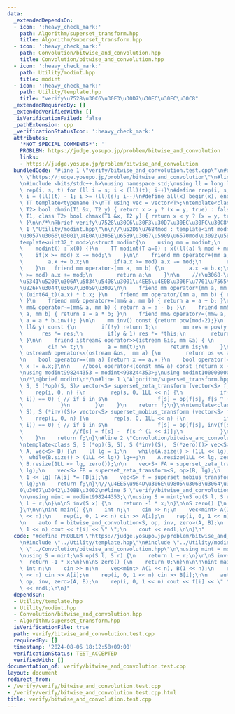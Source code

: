 ```yaml
---
data:
  _extendedDependsOn:
  - icon: ':heavy_check_mark:'
    path: Algorithm/superset_transform.hpp
    title: Algorithm/superset_transform.hpp
  - icon: ':heavy_check_mark:'
    path: Convolution/bitwise_and_convolution.hpp
    title: Convolution/bitwise_and_convolution.hpp
  - icon: ':heavy_check_mark:'
    path: Utility/modint.hpp
    title: modint
  - icon: ':heavy_check_mark:'
    path: Utility/template.hpp
    title: "verify\u7528\u30C6\u30F3\u30D7\u30EC\u30FC\u30C8"
  _extendedRequiredBy: []
  _extendedVerifiedWith: []
  _isVerificationFailed: false
  _pathExtension: cpp
  _verificationStatusIcon: ':heavy_check_mark:'
  attributes:
    '*NOT_SPECIAL_COMMENTS*': ''
    PROBLEM: https://judge.yosupo.jp/problem/bitwise_and_convolution
    links:
    - https://judge.yosupo.jp/problem/bitwise_and_convolution
  bundledCode: "#line 1 \"verify/bitwise_and_convolution.test.cpp\"\n#define PROBLEM\
    \ \"https://judge.yosupo.jp/problem/bitwise_and_convolution\"\n#line 1 \"Utility/template.hpp\"\
    \n#include <bits/stdc++.h>\nusing namespace std;\nusing ll = long long;\n#define\
    \ rep(i, s, t) for (ll i = s; i < (ll)(t); i++)\n#define rrep(i, s, t) for(ll\
    \ i = (ll)(t) - 1; i >= (ll)(s); i--)\n#define all(x) begin(x), end(x)\n\n#define\
    \ TT template<typename T>\nTT using vec = vector<T>;\ntemplate<class T1, class\
    \ T2> bool chmin(T1 &x, T2 y) { return x > y ? (x = y, true) : false; }\ntemplate<class\
    \ T1, class T2> bool chmax(T1 &x, T2 y) { return x < y ? (x = y, true) : false;\
    \ }\n\n/*\n@brief verify\u7528\u30C6\u30F3\u30D7\u30EC\u30FC\u30C8\n*/\n#line\
    \ 1 \"Utility/modint.hpp\"\n\n//\u52D5\u7684mod : template<int mod> \u3092\u6D88\
    \u3057\u3066\u3001\u4E0A\u306E\u65B9\u3067\u5909\u6570mod\u3092\u5BA3\u8A00\n\
    template<uint32_t mod>\nstruct modint{\n    using mm = modint;\n    uint32_t x;\n\
    \    modint() : x(0) {}\n    TT modint(T a=0) : x((ll(a) % mod + mod)){\n    \
    \    if(x >= mod) x -= mod;\n    }\n\n    friend mm operator+(mm a, mm b) {\n\
    \        a.x += b.x;\n        if(a.x >= mod) a.x -= mod;\n        return a;\n\
    \    }\n   friend mm operator-(mm a, mm b) {\n        a.x -= b.x;\n        if(a.x\
    \ >= mod) a.x += mod;\n        return a;\n    }\n\n    //+\u3068-\u3060\u3051\u3067\
    \u5341\u5206\u306A\u5834\u5408\u3001\u4EE5\u4E0B\u306F\u7701\u7565\u3057\u3066\
    \u826F\u3044\u3067\u3059\u3002\n\n    friend mm operator*(mm a, mm b) { return\
    \ (uint64_t)(a.x) * b.x; }\n    friend mm operator/(mm a, mm b) { return a * b.inv();\
    \ }\n    friend mm& operator+=(mm& a, mm b) { return a = a + b; }\n    friend\
    \ mm& operator-=(mm& a, mm b) { return a = a - b; }\n    friend mm& operator*=(mm&\
    \ a, mm b) { return a = a * b; }\n    friend mm& operator/=(mm& a, mm b) { return\
    \ a = a * b.inv(); }\n\n    mm inv() const {return pow(mod-2);}\n    mm pow(const\
    \ ll& y) const {\n        if(!y) return 1;\n        mm res = pow(y >> 1);\n  \
    \      res *= res;\n        if(y & 1) res *= *this;\n        return res;\n   \
    \ }\n\n    friend istream& operator>>(istream &is, mm &a) { \n        ll t;\n\
    \        cin >> t;\n        a = mm(t);\n        return is;\n    }\n\n    friend\
    \ ostream& operator<<(ostream &os,  mm a) {\n        return os << a.x;\n    }\n\
    \n    bool operator==(mm a) {return x == a.x;}\n    bool operator!=(mm a) {return\
    \ x != a.x;}\n\n    //bool operator<(const mm& a) const {return x < a.x;}\n};\n\
    \nusing modint998244353 = modint<998244353>;\nusing modint1000000007 = modint<1'000'000'007>;\n\
    \n/*\n@brief modint\n*/\n#line 1 \"Algorithm/superset_transform.hpp\"\ntemplate<class\
    \ S, S (*op)(S, S)> vector<S> superset_zeta_transform (vector<S> f, int n) {\n\
    \    rep(i, 0, n) {\n        rep(s, 0, 1LL << n) {\n            if((s & (1 <<\
    \ i)) == 0) { // if i in s\n                f[s] = op(f[s], f[s ^ (1 << i)]);\n\
    \            }\n        }\n    }\n    return f;\n}\n\ntemplate<class S, S (*op)(S,\
    \ S), S (*inv)(S)> vector<S> superset_mobius_transform (vector<S> f, int n) {\n\
    \    rrep(i, 0, n) {\n        rep(s, 0, 1LL << n) {\n            if((s & (1 <<\
    \ i)) == 0) { // if i in s\n                f[s] = op(f[s], inv(f[s ^ (1 << i)]));\n\
    \                //f[s] = f[s] -  f[s ^ (1 << i)];\n            }\n        }\n\
    \    }\n    return f;\n}\n#line 2 \"Convolution/bitwise_and_convolution.hpp\"\n\
    \ntemplate<class S, S (*op)(S, S), S (*inv)(S),  S(*zero)()> vec<S> bitwise_and_convolution(vec<S>\
    \ A, vec<S> B) {\n    ll lg = 1;\n    while(A.size() > (1LL << lg)) lg++;\n  \
    \  while(B.size() > (1LL << lg)) lg++;\n    A.resize(1LL << lg, zero());\n   \
    \ B.resize(1LL << lg, zero());\n\n    vec<S> FA = superset_zeta_transform<S, op>(A,\
    \ lg);\n    vec<S> FB = superset_zeta_transform<S, op>(B, lg);\n    rep(i, 0,\
    \ 1 << lg) FA[i] *= FB[i];\n    vec<S> f = superset_mobius_transform<S, op, inv>(FA,\
    \ lg);\n    return f;\n}\n//\u4EE5\u964D\u306E\u9805\u306B\u3064\u3044\u3066\u3001\
    0\u3067\u3042\u308B\u3002\n#line 5 \"verify/bitwise_and_convolution.test.cpp\"\
    \n\nusing mint = modint998244353;\n\nusing S = mint;\nS op(S l, S r) {\n    return\
    \ l + r;\n}\n\nS inv(S x) {\n    return -1 * x;\n}\n\nS zero() {\n    return 0;\n\
    }\n\n\n\nint main() {\n    int n;\n    cin >> n;\n    vec<mint> A(1 << n), B(1\
    \ << n);\n    rep(i, 0, 1 << n) cin >> A[i];\n    rep(i, 0, 1 << n) cin >> B[i];\n\
    \n    auto f = bitwise_and_convolution<S, op, inv, zero>(A, B);\n    rep(i, 0,\
    \ 1 << n) cout << f[i] << \" \";\n    cout << endl;\n\n}\n"
  code: "#define PROBLEM \"https://judge.yosupo.jp/problem/bitwise_and_convolution\"\
    \n#include \"../Utility/template.hpp\"\n#include \"../Utility/modint.hpp\"\n#include\
    \ \"../Convolution/bitwise_and_convolution.hpp\"\n\nusing mint = modint998244353;\n\
    \nusing S = mint;\nS op(S l, S r) {\n    return l + r;\n}\n\nS inv(S x) {\n  \
    \  return -1 * x;\n}\n\nS zero() {\n    return 0;\n}\n\n\n\nint main() {\n   \
    \ int n;\n    cin >> n;\n    vec<mint> A(1 << n), B(1 << n);\n    rep(i, 0, 1\
    \ << n) cin >> A[i];\n    rep(i, 0, 1 << n) cin >> B[i];\n\n    auto f = bitwise_and_convolution<S,\
    \ op, inv, zero>(A, B);\n    rep(i, 0, 1 << n) cout << f[i] << \" \";\n    cout\
    \ << endl;\n\n}"
  dependsOn:
  - Utility/template.hpp
  - Utility/modint.hpp
  - Convolution/bitwise_and_convolution.hpp
  - Algorithm/superset_transform.hpp
  isVerificationFile: true
  path: verify/bitwise_and_convolution.test.cpp
  requiredBy: []
  timestamp: '2024-08-06 18:12:58+09:00'
  verificationStatus: TEST_ACCEPTED
  verifiedWith: []
documentation_of: verify/bitwise_and_convolution.test.cpp
layout: document
redirect_from:
- /verify/verify/bitwise_and_convolution.test.cpp
- /verify/verify/bitwise_and_convolution.test.cpp.html
title: verify/bitwise_and_convolution.test.cpp
---
```

